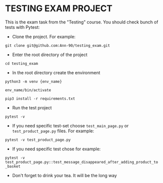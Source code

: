 # TESTING EXAM PROJECT

This is the exam task from the "Testing" course. You should check bunch of tests with Pytest:
 
* Clone the project. For example:

`git clone git@github.com:Ann-90/testing_exam.git`

* Enter the root directory of the project

`cd testing_exam`

* In the root directory create the environment

`python3 -m venv {env_name}`

`env_name/bin/activate`

`pip3 install -r requirements.txt`

* Run the test project

`pytest -v`

* If you need specific test-set choose `test_main_page.py` or `test_product_page.py` files. For example:

`pytest -v test_product_page.py`
* If you need specific test chose for example:

`pytest -v test_product_page.py::test_message_disappeared_after_adding_product_to_basket`

* Don't forget to drink your tea. It will be the long way 
 

